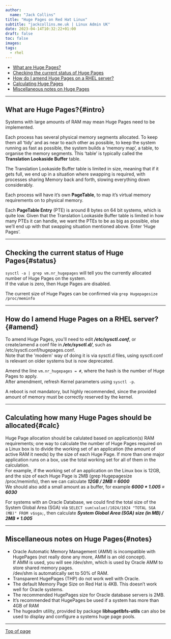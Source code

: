 ```yaml
---
author:
  name: "Jack Collins"
title: "Huge Pages on Red Hat Linux"
subtitle: "jackcollins.me.uk | Linux Admin UK"
date: 2023-04-14T10:32:22+01:00
draft: false
toc: false
images:
tags:
  - rhel
---
```


- [What are Huge Pages?](#intro)
- [Checking the current status of Huge Pages](#status)
- [How do I amend Huge Pages on a RHEL server?](#amend)
- [Calculating Huge Pages](#calc)
- [Miscellaneous notes on Huge Pages](#notes)

---

## What are Huge Pages?{#intro}

Systems with large amounts of RAM may mean Huge Pages need to be implemented.

Each process has several physical memory segments allocated. To keep them all ‘tidy’ and as near to each other as possible, to keep the system running as fast as possible, the system builds a ‘memory map’, a table, to organise the memory segments. This ‘table’ is typically called the **Translation Lookaside Buffer** table.

The Translation Lookaside Buffer table is limited in size, meaning that if it gets full, we end up in a situation where swapping is required, with processes sharing Memory back and forth, slowing everything down considerably.

Each process will have it’s own **PageTable**, to map it’s virtual memory requirements on to physical memory.

Each **PageTable Entry** (PTE) is around 8 bytes on 64 bit systems, which is quite low. Given that the Translation Lookaside Buffer table is limited in how many PTEs it can handle, we want the PTEs to be as big as possible, else we’ll end up with that swapping situation mentioned above. Enter ‘Huge Pages’.

---

## Checking the current status of Huge Pages{#status}

```sysctl -a | grep vm.nr_hugepages``` will tell you the currently allocated number of Huge Pages on the system.  
If the value is zero, then Huge Pages are disabled.

The current size of Huge Pages can be confirmed via ```grep Hugepagesize /proc/meminfo```

---

## How do I amend Huge Pages on a RHEL server?{#amend}

To amend Huge Pages, you'll need to edit ***/etc/sysctl.conf***, or create/amend a conf file in ***/etc/sysctl.d/***, such as /etc/sysctl.conf/hugepages.conf.  
Note that the 'modern' way of doing it is via sysctl.d files, using sysctl.conf is relevant on older systems but is now deprecated.

Amend the line ```vm.nr_hugepages = #```, where the hash is the number of Huge Pages to apply.  
After amendment, refresh Kernel parameters using ```sysctl -p```.

A reboot is not mandatory, but highly recommended, since the provided amount of memory must be correctly reserved by the kernel.

---

## Calculating how many Huge Pages should be allocated{#calc}

Huge Page allocation should be calulated based on application(s) RAM requirements; one way to calculate the number of Huge Pages required on a Linux box is to divide the working set of an application (the amount of active RAM it needs) by the size of each Huge Page. If more than one major application runs on a box, use the total working set for all of them in the calculation.  
For example, if the working set of an application on the Linux box is 12GB, and the size of each Huge Page is 2MB (grep Hugepagesize /proc/meminfo), then we can calculate ***12GB / 2MB = 6000***  
We should also add a small amount as a buffer, for example ***6000 * 1.005 = 6030***

For systems with an Oracle Database, we could find the total size of the System Global Area (SGA) via ```SELECT sum(value)/1024/1024 "TOTAL SGA (MB)" FROM v$sga;```, then calculate ***System Global Area (SGA) size (in MB) / 2MB * 1.005***

---

## Miscellaneous notes on Huge Pages{#notes}

- Oracle Automatic Memory Management (AMM) is incompatible with HugePages (not really done any more, AMM is an old concept).  
If AMM is used, you will see /dev/shm, which is used by Oracle AMM to store shared memory pages.  
/dev/shm is automatically set to 50% of RAM.
- Transparent HugePages (THP) do not work well with Oracle.
- The default Memory Page Size on Red Hat is 4KB. This doesn’t work well for Oracle systems.
- The recommended HugePages size for Oracle database servers is 2MB.
- It’s recommended that HugePages be used if a system has more than 4GB of RAM
- The hugeadm utility, provided by package **libhugetlbfs-utils** can also be used to display and configure a systems huge page pools.

---

[Top of page](#top)